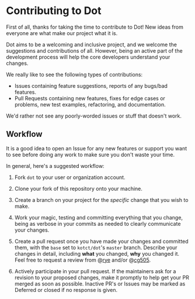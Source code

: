 # Contributing to Dot

First of all, thanks for taking the time to contribute to Dot!
New ideas from everyone are what make our project what it is.

Dot aims to be a welcoming and inclusive project, and we welcome the suggestions and contributions of all.
However, being an active part of the development process will help the core developers understand your changes.

We really like to see the following types of contributions:

* Issues containing feature suggestions, reports of any bugs/bad features.
* Pull Requests containing new features, fixes for edge cases or problems, new test examples, refactoring, and documentation.

We'd rather not see any poorly-worded issues or stuff that doesn't work.

<!-- TODO: Add Code of Conduct/link to CoC .md file here? -->

## Workflow

It is a good idea to open an Issue for any new features or support you want to see before doing any work to make sure you don't waste your time.

In general, here's a suggested workflow:

1. Fork `dot` to your user or organization account.

2. Clone your fork of this repository onto your machine.

3. Create a branch on your project for the *specific* change that you wish to make.

4. Work your magic, testing and committing everything that you change, being as verbose in your commits as needed to clearly communicate your changes.

5. Create a pull request once you have made your changes and committed them, with the `base` set to `kotct/dot`'s `master` branch.
   Describe your changes in detail, including **what** you changed, **why** you changed it.
   Feel free to request a review from @[rye](https://github.com/rye) and/or @[cg505](https://github.com/cg505).

6. Actively participate in your pull request.
   If the maintainers ask for a revision to your proposed changes, make it promptly to help get your PR merged as soon as possible.
   Inactive PR's or Issues may be marked as Deferred or closed if no response is given.

